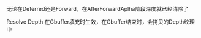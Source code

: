 无论在Deferred还是Forward，在AfterForwardAplha阶段深度就已经清除了



Resolve Depth 在Gbuffer填充时生效，在Gbuffer结束时，会拷贝的Depth纹理中